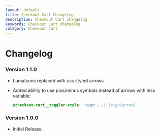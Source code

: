 ```yaml
---
layout: default
title: Checkout Cart Changelog
description: Checkout Cart changelog
keywords: Checkout Cart changelog
category: Checkout Cart
---
```


# Changelog

### Version 1.1.0

 -  LumaIcons replaced with css styled arrows
 -  Added ability to use plus/minus symbols instead of arrows with less variable:

    ```scss
    @checkout-cart__toggler-style: 'sign'; // [sign|arrow]
    ```

### Version 1.0.0

 -  Initial Release
